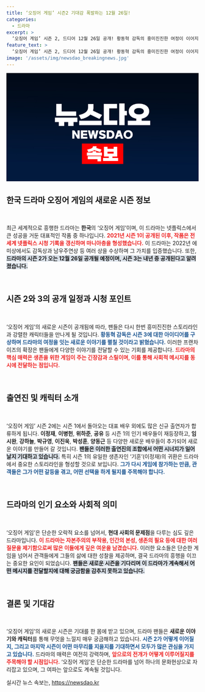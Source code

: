 ```yaml
---
title: ‘오징어 게임’ 시즌2 기대감 폭발하는 12월 26일!
categories:
  - 드라마
excerpt: >
  ‘오징어 게임’ 시즌 2, 드디어 12월 26일 공개! 황동혁 감독의 흥미진진한 여정이 이어지며, 이정재가 다시 게임에 참가합니다. 새로운 출연진과 함께 펼쳐질 짜릿한 이야기를 놓치지 마세요!
feature_text: >
  ‘오징어 게임’ 시즌 2, 드디어 12월 26일 공개! 황동혁 감독의 흥미진진한 여정이 이어지며, 이정재가 다시 게임에 참가합니다. 새로운 출연진과 함께 펼쳐질 짜릿한 이야기를 놓치지 마세요!
image: '/assets/img/newsdao_breakingnews.jpg'
---
```


<p><img src="/assets/img/newsdao_breakingnews.jpg" alt="ranknews 속보" /></p>

<h2 data-ke-size="size26">한국 드라마 오징어 게임의 새로운 시즌 정보</h2>

<p data-ke-size="size16">&nbsp;</p>

<p>최근 세계적으로 흥행한 드라마는 <b>한국</b>의 ‘오징어 게임’이며, 이 드라마는 넷플릭스에서 큰 성공을 거둔 대표적인 작품 중 하나입니다. <b><span style="color: #ee2323;">2021년 시즌 1이 공개된 이후, 작품은 전 세계 넷플릭스 시청 기록을 갱신하며 마니아층을 형성했습니다.</span></b> 이 드라마는 2022년 에미상에서도 감독상과 남우주연상 등 여러 상을 수상하며 그 가치를 입증했습니다. 또한, <b><span style="background-color: #21538527;">드라마의 시즌 2가 오는 12월 26일 공개될 예정이며, 시즌 3는 내년 중 공개된다고 알려졌습니다.</span></b></p>

<p data-ke-size="size16">&nbsp;</p>

<h2 data-ke-size="size26">시즌 2와 3의 공개 일정과 시청 포인트</h2>

<p data-ke-size="size16">&nbsp;</p>

<p>‘오징어 게임’의 새로운 시즌이 공개됨에 따라, 팬들은 다시 한번 흥미진진한 스토리라인과 강렬한 캐릭터들을 만나게 될 것입니다. <b><span style="color: #1a5490;">황동혁 감독은 시즌 3에 대한 아이디어를 구상하며 드라마의 여정을 잇는 새로운 이야기를 펼칠 것이라고 밝혔습니다.</span></b> 이러한 프랜차이즈의 확장은 팬들에게 다양한 이야기를 전달할 수 있는 기회를 제공합니다. <b><span style="color: #ee2323;">드라마의 핵심 매력은 생존을 위한 게임이 주는 긴장감과 스릴이며, 이를 통해 사회적 메시지를 동시에 전달하는 점입니다.</span></b></p>

<p data-ke-size="size16">&nbsp;</p>

<h2 data-ke-size="size26">출연진 및 캐릭터 소개</h2>

<p data-ke-size="size16">&nbsp;</p>

<p>‘오징어 게임’ 시즌 2에는 시즌 1에서 돌아오는 대표 배우 외에도 많은 신규 출연자가 합류하게 됩니다. <b>이정재</b>, <b>이병헌</b>, <b>위하준</b>, <b>공유</b> 등 시즌 1의 인기 배우들이 재등장하고, <b>임시완</b>, <b>강하늘</b>, <b>박규영</b>, <b>이진욱</b>, <b>박성훈</b>, <b>양동근</b> 등 다양한 새로운 배우들이 추가되어 새로운 이야기를 만들어 갈 것입니다. <b><span style="background-color: #21538527;">팬들은 이러한 출연진의 조합에서 어떤 시너지가 일어날지 기대하고 있습니다.</span></b> 특히 시즌 1의 유일한 생존자인 ‘기훈’(이정재)의 귀환은 드라마에서 중요한 스토리라인을 형성할 것으로 보입니다. <b><span style="color: #1a5490;">그가 다시 게임에 참가하는 만큼, 관객들은 그가 어떤 갈등을 겪고, 어떤 선택을 하게 될지를 주목해야 합니다.</span></b></p>

<p data-ke-size="size16">&nbsp;</p>

<h2 data-ke-size="size26">드라마의 인기 요소와 사회적 의미</h2>

<p data-ke-size="size16">&nbsp;</p>

<p>‘오징어 게임’은 단순한 오락적 요소를 넘어서, <b>현대 사회의 문제점</b>을 다루는 심도 깊은 드라마입니다. <b><span style="color: #ee2323;">이 드라마는 자본주의의 부작용, 인간의 본성, 생존의 필요 등에 대한 여러 질문을 제기함으로써 많은 이들에게 깊은 여운을 남겼습니다.</span></b> 이러한 요소들은 단순한 게임을 넘어서 관객들에게 그들의 삶에 대한 성찰을 제공하며, 결국 드라마의 흥행을 이끄는 중요한 요인이 되었습니다. <b><span style="background-color: #21538527;">팬들은 새로운 시즌을 기다리며 이 드라마가 계속해서 어떤 메시지를 전달할지에 대해 궁금함을 감추지 못하고 있습니다.</span></b></p>

<p data-ke-size="size16">&nbsp;</p>

<h2 data-ke-size="size26">결론 및 기대감</h2>

<p data-ke-size="size16">&nbsp;</p>

<p>‘오징어 게임’의 새로운 시즌은 기대를 한 몸에 받고 있으며, 드라마 팬들은 <b>새로운 이야기와 캐릭터</b>를 통해 무엇을 느낄지 매우 궁금해하고 있습니다. <b><span style="color: #1a5490;">시즌 2가 어떻게 이어질지, 그리고 마지막 시즌이 어떤 마무리를 지을지를 기대하면서 모두가 많은 관심을 가지고 있습니다.</span></b> 드라마의 매력은 여전히 강력하며, <b><span style="color: #ee2323;">앞으로의 전개가 어떻게 이루어질지를 주목해야 할 시점입니다.</span></b> ‘오징어 게임’은 단순한 드라마를 넘어 하나의 문화현상으로 자리잡고 있으며, 그 여파는 앞으로도 계속될 것입니다.</p>
실시간 뉴스 속보는, <a href="https://newsdao.kr" rel="dofollow">https://newsdao.kr</a>


